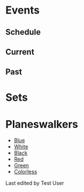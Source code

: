 <!-- TITLE: Welcome to the unofficial mtgpq wiki, a reference written and maintained by players -->

# Events
## Schedule
## Current
## Past
# Sets
### 
# Planeswalkers
- [Blue](/planeswalkers#blue)
- [White](/planeswalkers#white)
- [Black](/planeswalkers#black)
- [Red](/planeswalkers#red)
- [Green](/planeswalkers#green)
- [Colorless](/planeswalkers#colorless)

Last edited by Test User
